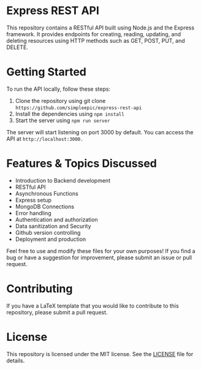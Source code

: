# Express REST API
This repository contains a RESTful API built using Node.js and the Express framework. It provides endpoints for creating, reading, updating, and deleting resources using HTTP methods such as GET, POST, PUT, and DELETE.

# Getting Started
To run the API locally, follow these steps:
1. Clone the repository using git clone `https://github.com/simpleepic/express-rest-api`
2. Install the dependencies using `npm install`
3. Start the server using `npm run server`

The server will start listening on port 3000 by default. You can access the API at `http://localhost:3000.`

# Features & Topics Discussed
- Introduction to Backend development
- RESTful API
- Asynchronous Functions
- Express setup
- MongoDB Connections
- Error handling
- Authentication and authorization
- Data sanitization and Security
- Github version controlling
- Deployment and production

Feel free to use and modify these files for your own purposes! If you find a bug or have a suggestion for improvement, please submit an issue or pull request.

# Contributing
If you have a LaTeX template that you would like to contribute to this repository, please submit a pull request.

# License
This repository is licensed under the MIT license. See the [LICENSE](LICENSE.txt) file for details.